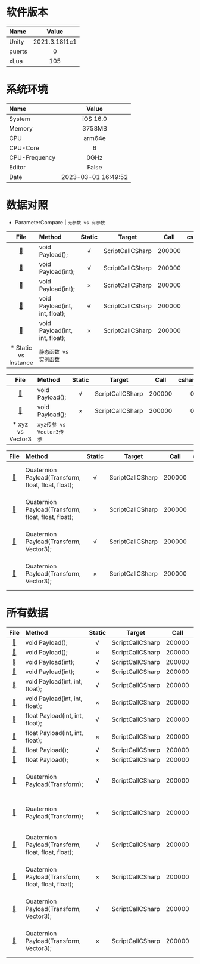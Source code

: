 
# 软件版本
| Name            | Value             |
| :----           | :----:            |
| Unity           | 2021.3.18f1c1               |
| puerts          | 0               |
| xLua            | 105               |
# 系统环境
| Name            | Value             |
| :----           | :----:            |
| System          | iOS 16.0               |
| Memory          | 3758MB             |
| CPU             | arm64e               |
| CPU-Core        | 6               |
| CPU-Frequency   | 0GHz            |
| Editor          | False               |
| Date            | 2023-03-01 16:49:52               |
# 数据对照
* ParameterCompare | 	`无参数 vs 有参数`

| File      | Method    | Static    | Target    | Call      | csharp(ms)| puerts(ms)| xLua(ms)  | csharpResult  | puertsResult  | xLuaResult    |
| :----:    | :----     | :----:    | :----:    | :----:    | :----:    | :----:    | :----:    | :----:        | :----:        | :----:        |
| [:page_facing_up:](//Assets/CScripts/Examples/Example01.cs)       | void Payload();       | √       | ScriptCallCSharp       | 200000       | 0.0       | 14.0       | 0.3       | `null`           | `null`           | `null`          |
| [:page_facing_up:](//Assets/CScripts/Examples/Example10.cs)       | void Payload(int);       | √       | ScriptCallCSharp       | 200000       | 0.0       | 19.0       | 0.1       | `null`           | `null`           | `null`          |
| [:page_facing_up:](//Assets/CScripts/Examples/Example11.cs)       | void Payload(int);       | ×       | ScriptCallCSharp       | 200000       | 0.0       | 22.0       | 17.3       | `null`           | `null`           | `null`          |
| [:page_facing_up:](//Assets/CScripts/Examples/Example12.cs)       | void Payload(int, int, float);       | √       | ScriptCallCSharp       | 200000       | 0.0       | 24.0       | 10.3       | `null`           | `null`           | `null`          |
| [:page_facing_up:](//Assets/CScripts/Examples/Example13.cs)       | void Payload(int, int, float);       | ×       | ScriptCallCSharp       | 200000       | 0.0       | 25.0       | 10.3       | `null`           | `null`           | `null`          |
* Static vs Instance | 	`静态函数 vs 实例函数`

| File      | Method    | Static    | Target    | Call      | csharp(ms)| puerts(ms)| xLua(ms)  | csharpResult  | puertsResult  | xLuaResult    |
| :----:    | :----     | :----:    | :----:    | :----:    | :----:    | :----:    | :----:    | :----:        | :----:        | :----:        |
| [:page_facing_up:](//Assets/CScripts/Examples/Example01.cs)       | void Payload();       | √       | ScriptCallCSharp       | 200000       | 0.0       | 14.0       | 0.3       | `null`           | `null`           | `null`          |
| [:page_facing_up:](//Assets/CScripts/Examples/Example02.cs)       | void Payload();       | ×       | ScriptCallCSharp       | 200000       | 0.0       | 21.0       | 10.3       | `null`           | `null`           | `null`          |
* xyz vs Vector3 | 	`xyz传参 vs Vector3传参`

| File      | Method    | Static    | Target    | Call      | csharp(ms)| puerts(ms)| xLua(ms)  | csharpResult  | puertsResult  | xLuaResult    |
| :----:    | :----     | :----:    | :----:    | :----:    | :----:    | :----:    | :----:    | :----:        | :----:        | :----:        |
| [:page_facing_up:](//Assets/CScripts/Examples/Example32.cs)       | Quaternion Payload(Transform, float, float, float);       | √       | ScriptCallCSharp       | 200000       | 41.4       | 65.0       | 51.2       | (0.19029, 0.27796, 0.38369, 0.85983)           | (0.19029, 0.27796, 0.38369, 0.85983)           | (0.19029, 0.27796, 0.38369, 0.85983)          |
| [:page_facing_up:](//Assets/CScripts/Examples/Example33.cs)       | Quaternion Payload(Transform, float, float, float);       | ×       | ScriptCallCSharp       | 200000       | 38.9       | 69.0       | 60.5       | (0.19029, 0.27796, 0.38369, 0.85983)           | (0.19029, 0.27796, 0.38369, 0.85983)           | (0.19029, 0.27796, 0.38369, 0.85983)          |
| [:page_facing_up:](//Assets/CScripts/Examples/Example34.cs)       | Quaternion Payload(Transform, Vector3);       | √       | ScriptCallCSharp       | 200000       | 12.5       | 92.0       | 50.6       | (0.15357, 0.28786, 0.43503, -0.83923)           | (0.15357, 0.28786, 0.43503, -0.83923)           | (0.15357, 0.28786, 0.43503, -0.83923)          |
| [:page_facing_up:](//Assets/CScripts/Examples/Example35.cs)       | Quaternion Payload(Transform, Vector3);       | ×       | ScriptCallCSharp       | 200000       | 12.3       | 94.0       | 51.2       | (0.15357, 0.28786, 0.43503, -0.83923)           | (0.15357, 0.28786, 0.43503, -0.83923)           | (0.15357, 0.28786, 0.43503, -0.83923)          |
# 所有数据
| File      | Method    | Static    | Target    | Call      | csharp(ms)| puerts(ms)| xLua(ms)  | csharpResult  | puertsResult  | xLuaResult    |
| :----:    | :----     | :----:    | :----:    | :----:    | :----:    | :----:    | :----:    | :----:        | :----:        | :----:        |
| [:page_facing_up:](//Assets/CScripts/Examples/Example01.cs)       | void Payload();       | √       | ScriptCallCSharp       | 200000       | 0.0       | 14.0       | 0.3       | `null`           | `null`           | `null`          |
| [:page_facing_up:](//Assets/CScripts/Examples/Example02.cs)       | void Payload();       | ×       | ScriptCallCSharp       | 200000       | 0.0       | 21.0       | 10.3       | `null`           | `null`           | `null`          |
| [:page_facing_up:](//Assets/CScripts/Examples/Example10.cs)       | void Payload(int);       | √       | ScriptCallCSharp       | 200000       | 0.0       | 19.0       | 0.1       | `null`           | `null`           | `null`          |
| [:page_facing_up:](//Assets/CScripts/Examples/Example11.cs)       | void Payload(int);       | ×       | ScriptCallCSharp       | 200000       | 0.0       | 22.0       | 17.3       | `null`           | `null`           | `null`          |
| [:page_facing_up:](//Assets/CScripts/Examples/Example12.cs)       | void Payload(int, int, float);       | √       | ScriptCallCSharp       | 200000       | 0.0       | 24.0       | 10.3       | `null`           | `null`           | `null`          |
| [:page_facing_up:](//Assets/CScripts/Examples/Example13.cs)       | void Payload(int, int, float);       | ×       | ScriptCallCSharp       | 200000       | 0.0       | 25.0       | 10.3       | `null`           | `null`           | `null`          |
| [:page_facing_up:](//Assets/CScripts/Examples/Example20.cs)       | float Payload(int, int, float);       | √       | ScriptCallCSharp       | 200000       | 0.3       | 28.0       | 10.2       | 5.999976E+10           | 6.00003E+10           | 60000300000          |
| [:page_facing_up:](//Assets/CScripts/Examples/Example21.cs)       | float Payload(int, int, float);       | ×       | ScriptCallCSharp       | 200000       | 0.3       | `fail`       | 20.9       | 5.999976E+10           | 6.00003E+10           | 60000300000          |
| [:page_facing_up:](//Assets/CScripts/Examples/Example22.cs)       | float Payload();       | √       | ScriptCallCSharp       | 200000       | 0.3       | 20.0       | 0.1       | 1200000           | 1200000           | 1200000          |
| [:page_facing_up:](//Assets/CScripts/Examples/Example23.cs)       | float Payload();       | ×       | ScriptCallCSharp       | 200000       | 0.3       | 24.0       | 10.3       | 1200000           | 1200000           | 1200000          |
| [:page_facing_up:](//Assets/CScripts/Examples/Example30.cs)       | Quaternion Payload(Transform);       | √       | ScriptCallCSharp       | 200000       | 12.7       | 60.0       | 40.6       | (-0.57196, -0.56204, -0.56203, -0.20272)           | (-0.57196, -0.56204, -0.56203, -0.20272)           | (-0.57196, -0.56204, -0.56203, -0.20272)          |
| [:page_facing_up:](//Assets/CScripts/Examples/Example31.cs)       | Quaternion Payload(Transform);       | ×       | ScriptCallCSharp       | 200000       | 12.2       | 62.0       | 50.8       | (-0.57196, -0.56204, -0.56203, -0.20272)           | (-0.57196, -0.56204, -0.56203, -0.20272)           | (-0.57196, -0.56204, -0.56203, -0.20272)          |
| [:page_facing_up:](//Assets/CScripts/Examples/Example32.cs)       | Quaternion Payload(Transform, float, float, float);       | √       | ScriptCallCSharp       | 200000       | 41.4       | 65.0       | 51.2       | (0.19029, 0.27796, 0.38369, 0.85983)           | (0.19029, 0.27796, 0.38369, 0.85983)           | (0.19029, 0.27796, 0.38369, 0.85983)          |
| [:page_facing_up:](//Assets/CScripts/Examples/Example33.cs)       | Quaternion Payload(Transform, float, float, float);       | ×       | ScriptCallCSharp       | 200000       | 38.9       | 69.0       | 60.5       | (0.19029, 0.27796, 0.38369, 0.85983)           | (0.19029, 0.27796, 0.38369, 0.85983)           | (0.19029, 0.27796, 0.38369, 0.85983)          |
| [:page_facing_up:](//Assets/CScripts/Examples/Example34.cs)       | Quaternion Payload(Transform, Vector3);       | √       | ScriptCallCSharp       | 200000       | 12.5       | 92.0       | 50.6       | (0.15357, 0.28786, 0.43503, -0.83923)           | (0.15357, 0.28786, 0.43503, -0.83923)           | (0.15357, 0.28786, 0.43503, -0.83923)          |
| [:page_facing_up:](//Assets/CScripts/Examples/Example35.cs)       | Quaternion Payload(Transform, Vector3);       | ×       | ScriptCallCSharp       | 200000       | 12.3       | 94.0       | 51.2       | (0.15357, 0.28786, 0.43503, -0.83923)           | (0.15357, 0.28786, 0.43503, -0.83923)           | (0.15357, 0.28786, 0.43503, -0.83923)          |